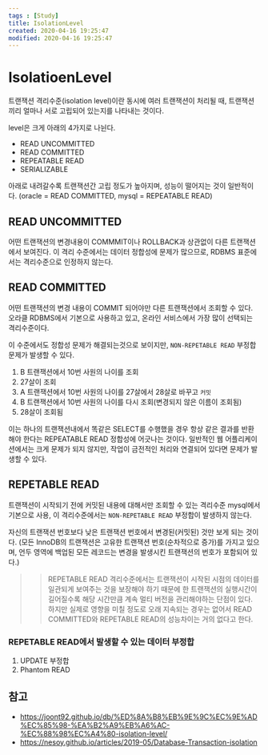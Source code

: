 ```yaml
---
tags : [Study]
title: IsolationLevel
created: 2020-04-16 19:25:47
modified: 2020-04-16 19:25:47
---
```


# IsolatioenLevel

트랜잭션 격리수준(isolation level)이란 동시에 여러 트랜잭션이 처리될 때, 트랜잭션끼리 얼마나 서로 고립되어 있는지를 나타내는 것이다.

level은 크게 아래의 4가지로 나뉜다.
* READ UNCOMMITTED
* READ COMMITTED
* REPEATABLE READ
* SERIALIZABLE

아래로 내려갈수록 트랜잭션간 고립 정도가 높아지며, 성능이 떨어지는 것이 일반적이다.
(oracle = READ COMMITTED, mysql = REPEATABLE READ)

## READ UNCOMMITTED

어떤 트랜잭션의 변경내용이 COMMMIT이나 ROLLBACK과 상관없이 다른 트랜잭션에서 보여진다.
이 격리 수준에서는 데이터 정합성에 문제가 많으므로, RDBMS 표준에서는 격리수준으로 인정하지 않는다.

## READ COMMITTED

어떤 트랜잭션의 변경 내용이 COMMIT 되어야만 다른 트랜잭션에서 조회할 수 있다.
오라클 RDBMS에서 기본으로 사용하고 있고, 온라인 서비스에서 가장 많이 선택되는 격리수준이다.

이 수준에서도 정합성 문제가 해결되는것으로 보이지만, `NON-REPETABLE READ` 부정합 문제가 발생할 수 있다.

1. B 트랜잭션에서 10번 사원의 나이를 조회
2. 27살이 조회
3. A 트랜잭션에서 10번 사원의 나이를 27살에서 28살로 바꾸고 `커밋`
4. B 트랜잭션에서 10번 사원의 나이를 다시 조회(변경되지 않은 이름이 조회됨)
5. 28살이 조회됨

이는 하나의 트랜잭션내에서 똑같은 SELECT를 수행했을 경우 항상 같은 결과를 반환해야 한다는 REPEATABLE READ 정합성에 어긋나는 것이다.
일반적인 웹 어플리케이션에서는 크게 문제가 되지 않지만, 작업이 금전적인 처리와 연결되어 있다면 문제가 발생할 수 있다.

## REPETABLE READ

트랜잭션이 시작되기 전에 커밋된 내용에 대해서만 조회할 수 있는 격리수준
mysql에서 기본으로 사용, 이 격리수준에서는 `NON-REPETABLE READ` 부정합이 발생하지 않는다.

자신의 트랜잭션 번호보다 낮은 트랜잭션 번호에서 변경된(커밋된) 것만 보게 되는 것이다.
(모든 InnoDB의 트랜잭션은 고유한 트랜잭션 번호(순차적으로 증가)를 가지고 있으며, 언두 영역에 백업된 모든 레코드는 변경을 발생시킨 트랜잭션의 번호가 포함되어 있다.)

>> REPETABLE READ 격리수준에서는 트랜잭션이 시작된 시점의 데이터를 일관되게 보여주는 것을 보장해야 하기 때문에 한 트랜잭션의 실행시간이 길어질수록 해당 시간만큼 계속 멀티 버전을 관리해야하는 단점이 있다.
하지만 실제로 영향을 미칠 정도로 오래 지속되는 경우는 없어서 READ COMMITTED와 REPETABLE READ의 성능차이는 거의 없다고 한다.

### REPETABLE READ에서 발생할 수 있는 데이터 부정합

1. UPDATE 부정합
2. Phantom READ

## 참고
* https://joont92.github.io/db/%ED%8A%B8%EB%9E%9C%EC%9E%AD%EC%85%98-%EA%B2%A9%EB%A6%AC-%EC%88%98%EC%A4%80-isolation-level/
* https://nesoy.github.io/articles/2019-05/Database-Transaction-isolation
